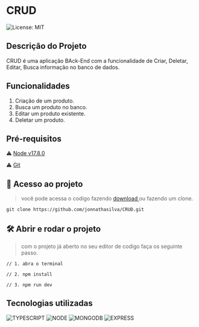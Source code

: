 # CRUD

![License: MIT](https://img.shields.io/badge/License-MIT-yellow.svg)

## Descrição do Projeto

<p>
CRUD é uma aplicação BAck-End com a funcionalidade de Criar, Deletar, Editar, Busca informação no banco de dados.
</p>

## Funcionalidades

1. Criação de um produto.
2. Busca um produto no banco.
3. Editar um produto existente.
4. Deletar um produto.

## Pré-requisitos

⚠️ <a href="https://nodejs.org/en/download/" >Node v17.8.0</a>

⚠️ <a href="https://git-scm.com/downloads" >Git</a>

## 📁 Acesso ao projeto

> você pode acessa o codigo fazendo <a href="https://github.com/jonnathasilva/CRUD/archive/refs/heads/main.zip" >download </a> ou fazendo um clone.

```
git clone https://github.com/jonnathasilva/CRUD.git
```

## 🛠️ Abrir e rodar o projeto

> com o projeto já aberto no seu editor de codigo faça os seguinte passo.

```
// 1. abra o terminal

// 2. npm install

// 3. npm run dev
```

## Tecnologias utilizadas

![TYPESCRIPT](https://img.shields.io/badge/TypeScript-007ACC?style=for-the-badge&logo=typescript&logoColor=white)
![NODE](https://img.shields.io/badge/Node.js-339933?style=for-the-badge&logo=nodedotjs&logoColor=white)
![MONGODB](https://img.shields.io/badge/MongoDB-4EA94B?style=for-the-badge&logo=mongodb&logoColor=white)
![EXPRESS](https://img.shields.io/badge/Express.js-000000?style=for-the-badge&logo=express&logoColor=white)
